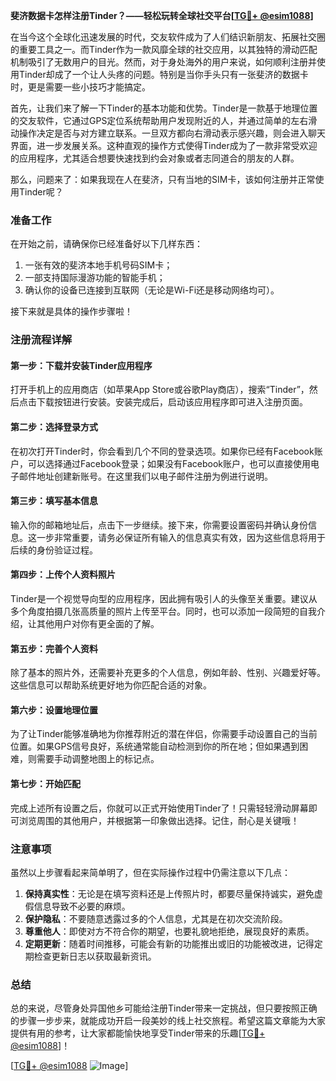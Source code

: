 **斐济数据卡怎样注册Tinder？——轻松玩转全球社交平台[[TG💪+ @esim1088](https://t.me/s/esim1088)]**

在当今这个全球化迅速发展的时代，交友软件成为了人们结识新朋友、拓展社交圈的重要工具之一。而Tinder作为一款风靡全球的社交应用，以其独特的滑动匹配机制吸引了无数用户的目光。然而，对于身处海外的用户来说，如何顺利注册并使用Tinder却成了一个让人头疼的问题。特别是当你手头只有一张斐济的数据卡时，更是需要一些小技巧才能搞定。

首先，让我们来了解一下Tinder的基本功能和优势。Tinder是一款基于地理位置的交友软件，它通过GPS定位系统帮助用户发现附近的人，并通过简单的左右滑动操作决定是否与对方建立联系。一旦双方都向右滑动表示感兴趣，则会进入聊天界面，进一步发展关系。这种直观的操作方式使得Tinder成为了一款非常受欢迎的应用程序，尤其适合想要快速找到约会对象或者志同道合的朋友的人群。

那么，问题来了：如果我现在人在斐济，只有当地的SIM卡，该如何注册并正常使用Tinder呢？

### 准备工作

在开始之前，请确保你已经准备好以下几样东西：
1. 一张有效的斐济本地手机号码SIM卡；
2. 一部支持国际漫游功能的智能手机；
3. 确认你的设备已连接到互联网（无论是Wi-Fi还是移动网络均可）。

接下来就是具体的操作步骤啦！

### 注册流程详解

#### 第一步：下载并安装Tinder应用程序
打开手机上的应用商店（如苹果App Store或谷歌Play商店），搜索“Tinder”，然后点击下载按钮进行安装。安装完成后，启动该应用程序即可进入注册页面。

#### 第二步：选择登录方式
在初次打开Tinder时，你会看到几个不同的登录选项。如果你已经有Facebook账户，可以选择通过Facebook登录；如果没有Facebook账户，也可以直接使用电子邮件地址创建新账号。在这里我们以电子邮件注册为例进行说明。

#### 第三步：填写基本信息
输入你的邮箱地址后，点击下一步继续。接下来，你需要设置密码并确认身份信息。这一步非常重要，请务必保证所有输入的信息真实有效，因为这些信息将用于后续的身份验证过程。

#### 第四步：上传个人资料照片
Tinder是一个视觉导向型的应用程序，因此拥有吸引人的头像至关重要。建议从多个角度拍摄几张高质量的照片上传至平台。同时，也可以添加一段简短的自我介绍，让其他用户对你有更全面的了解。

#### 第五步：完善个人资料
除了基本的照片外，还需要补充更多的个人信息，例如年龄、性别、兴趣爱好等。这些信息可以帮助系统更好地为你匹配合适的对象。

#### 第六步：设置地理位置
为了让Tinder能够准确地为你推荐附近的潜在伴侣，你需要手动设置自己的当前位置。如果GPS信号良好，系统通常能自动检测到你的所在地；但如果遇到困难，则需要手动调整地图上的标记点。

#### 第七步：开始匹配
完成上述所有设置之后，你就可以正式开始使用Tinder了！只需轻轻滑动屏幕即可浏览周围的其他用户，并根据第一印象做出选择。记住，耐心是关键哦！

### 注意事项

虽然以上步骤看起来简单明了，但在实际操作过程中仍需注意以下几点：

1. **保持真实性**：无论是在填写资料还是上传照片时，都要尽量保持诚实，避免虚假信息导致不必要的麻烦。
2. **保护隐私**：不要随意透露过多的个人信息，尤其是在初次交流阶段。
3. **尊重他人**：即使对方不符合你的期望，也要礼貌地拒绝，展现良好的素质。
4. **定期更新**：随着时间推移，可能会有新的功能推出或旧的功能被改进，记得定期检查更新日志以获取最新资讯。

### 总结

总的来说，尽管身处异国他乡可能给注册Tinder带来一定挑战，但只要按照正确的步骤一步步来，就能成功开启一段美妙的线上社交旅程。希望这篇文章能为大家提供有用的参考，让大家都能愉快地享受Tinder带来的乐趣[[TG💪+ @esim1088](https://t.me/s/esim1088)]！

[[TG💪+ @esim1088](https://t.me/s/esim1088) ![Image](https://i.postimg.cc/4NQfJmqS/Snipaste-2025-05-13-00-14-12.png)]